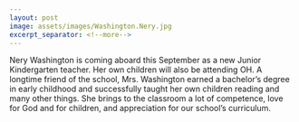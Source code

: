 ```yaml
---
layout: post
image: assets/images/Washington.Nery.jpg
excerpt_separator: <!--more-->
---
```


Nery Washington is coming aboard this September as a new Junior Kindergarten teacher.  Her own children will also be attending OH.   A longtime friend of the school, Mrs. Washington earned a bachelor’s degree in early childhood and successfully taught her own children reading and many other things.    She brings to the classroom a lot of competence, love for God and for children, and appreciation for our school’s curriculum. 
